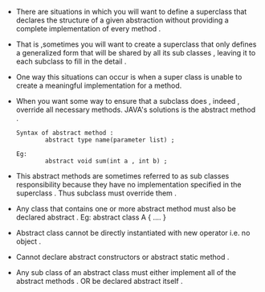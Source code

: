 - There are situations in which you will want to define a superclass that declares the structure of a given abstraction without providing a complete implementation of every method .

- That is ,sometimes you will want to create a superclass that only defines a generalized form that will be shared by all its sub classes , leaving it to each subclass to fill in the detail .

- One way this situations can occur is when a super class is unable to create a meaningful implementation for a method.

- When you want some way to ensure that a subclass does , indeed , override all necessary methods. JAVA's solutions is the abstract method .

      Syntax of abstract method :
              abstract type name(parameter list) ;

      Eg:
              abstract void sum(int a , int b) ;

- This abstract methods are sometimes referred to as sub classes responsibility because they have no implementation specified in the superclass . Thus subclass must override them .

- Any class that contains one or more abstract method must also be declared abstract .
      Eg:
         abstract class A
         {
           ....
         }

- Abstract class cannot be directly instantiated with new operator i.e. no object .

- Cannot declare abstract constructors or abstract static method .

- Any sub class of an abstract class must either implement all of the abstract methods .
    OR be declared abstract itself .
